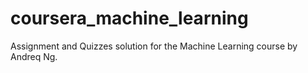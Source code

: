 # coursera_machine_learning
Assignment and Quizzes solution for the Machine Learning course by Andreq Ng. 
